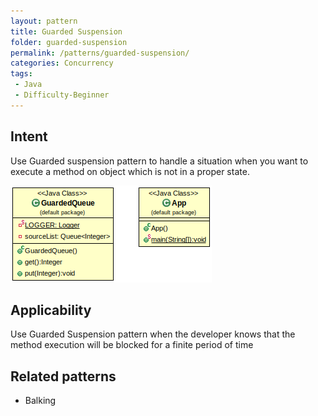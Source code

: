 ```yaml
---
layout: pattern
title: Guarded Suspension
folder: guarded-suspension
permalink: /patterns/guarded-suspension/
categories: Concurrency
tags:
 - Java
 - Difficulty-Beginner
---
```


## Intent
Use Guarded suspension pattern to handle a situation when you want to execute a method on object which is not in a proper state.

![Guarded Suspension diagram](./doc/guarded-suspension.png)

## Applicability
Use Guarded Suspension pattern when the developer knows that the method execution will be blocked for a finite period of time

## Related patterns
* Balking 
